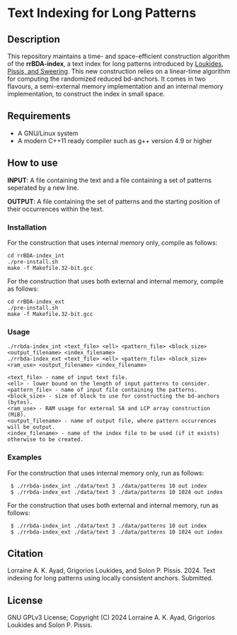 Text Indexing for Long Patterns
===

Description
-----------
This repository maintains a time- and space-efficient construction algorithm of the <b>rrBDA-index</b>, a text index for long patterns introduced by [Loukides, Pissis, and Sweering](https://doi.org/10.1109/TKDE.2022.3231780).
This new construction relies on a linear-time algorithm for computing the randomized reduced bd-anchors. 
It comes in two flavours, a semi-external memory implementation and an internal memory implementation, to construct the index in small space.

Requirements
-----------
* A GNU/Linux system
* A modern C++11 ready compiler such as g++ version 4.9 or higher

How to use
----------
<b>INPUT</b>: A file containing the text and a file containing a set of patterns seperated by a new line.

<b>OUTPUT</b>: A file containing the set of patterns and the starting position of their occurrences within the text.

### Installation

For the construction that uses internal memory only, compile as follows:
```
cd rrBDA-index_int
./pre-install.sh
make -f Makefile.32-bit.gcc
```

For the construction that uses both external and internal memory, compile as follows:
```
cd rrBDA-index_ext
./pre-install.sh
make -f Makefile.32-bit.gcc
```

### Usage

```
./rrbda-index_int <text_file> <ell> <pattern_file> <block_size> <output_filename> <index_filename>
./rrbda-index_ext <text_file> <ell> <pattern_file> <block_size> <ram_use> <output_filename> <index_filename>

<text_file> - name of input text file.
<ell> - lower bound on the length of input patterns to consider. 
<pattern_file> - name of input file containing the patterns.
<block_size> - size of block to use for constructing the bd-anchors (bytes).
<ram_use> - RAM usage for external SA and LCP array construction (MiB).
<output_filename> - name of output file, where pattern occurrences will be output.
<index_filename> - name of the index file to be used (if it exists) otherwise to be created.
```

### Examples

For the construction that uses internal memory only, run as follows:
```
 $ ./rrbda-index_int ./data/text 3 ./data/patterns 10 out index
 $ ./rrbda-index_ext ./data/text 3 ./data/patterns 10 1024 out index
```

For the construction that uses both external and internal memory, run as follows:
```
 $ ./rrbda-index_int ./data/text 3 ./data/patterns 10 out index
 $ ./rrbda-index_ext ./data/text 3 ./data/patterns 10 1024 out index
```

Citation
--------

Lorraine A. K. Ayad, Grigorios Loukides, and Solon P. Pissis. 2024. Text indexing for long patterns using locally consistent anchors. Submitted.

License
--------

GNU GPLv3 License; Copyright (C) 2024 Lorraine A. K. Ayad, Grigorios Loukides and Solon P. Pissis.
